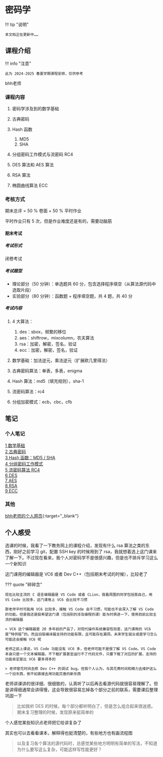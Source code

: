 # 密码学

!!! tip "说明"

    本文档正在更新中……

## 课程介绍

!!! info "注意"

    此为 2024-2025 春夏学期课程安排，仅供参考

bhh老师

### 课程内容

1. 密码学涉及到的数学基础
2. 古典密码
3. Hash 函数

    1. MD5
    2. SHA

4. 分组密码工作模式与流密码 RC4
5. DES 算法和 AES 算法
6. RSA 算法
7. 椭圆曲线算法 ECC

### 考核方式

期末总评 = 50 % 卷面 + 50 % 平时作业

平时作业只有 5 次，但是作业难度还是有的，需要动脑筋

#### 期末考试

##### 考试形式

闭卷考试

##### 考试题型

- 理论部分（50 分钟）：单选题共 60 分，包含选择程序填空（从算法源代码中选取片段）
- 实验部分（80 分钟）：函数题 + 程序填空题，共 4 题，共 40 分

##### 考试内容

1. 4 大算法：

    1. des：sbox，频繁的移位
    2. aes：shiftrow，mixcolumn，农夫算法
    3. rsa：加密，解密，签名，验证
    4. ecc：加密，解密，签名，验证

2. 数学基础：加法逆元，乘法逆元（扩展欧几里得法）
3. 古典密码算法：单表，多表，enigma
4. Hash 算法：md5（填充规则），sha-1
5. 流密码算法：rc4
6. 分组加密模式：ecb，cbc，cfb

## 笔记

### 个人笔记

[1 数学基础](./doc/doc1.md)<br/>
[2 古典密码](./doc/doc2.md)<br/>
[3 Hash 函数：MD5 / SHA](./doc/doc3.md)<br/>
[4 分组密码工作模式](./doc/doc4.md)<br/>
[5 流密码算法 RC4](./doc/doc5.md)<br/>
[6 DES](./doc/doc6.md)<br/>
[7 AES](./doc/doc7.md)<br/>
[8 RSA](./doc/doc8.md)<br/>
[9 ECC](./doc/doc9.md)

### 其他

[bhh老师的个人网页](http://cc.zju.edu.cn/bhh/){:target="_blank"}

## 个人感受

选课的时候，我看了一下教务网上的课程介绍，发现有什么 rsa 算法之类的东西，刚好之前学习 git，配置 SSH key 的时候用到了 rsa，我就想着选上这门课来了解一下。不过现在看来，我个人对密码学不是很感兴趣，但是也不排斥学习这么一个新知识

这门课用的编辑器是 VC6 或者 Dev C++（包括期末考试的时候），比较老了

??? quote "碎碎念"

    现在比较主流的 C 语言编辑器是 VS Code 或者 CLion，我看周围的同学包括我自己，用 VS Code 比较多，这门课用上 VC6 会比较不习惯

    那老师平时可能用 VC6 比较多，接触 VS Code 会不习惯，可能也不会深入了解 VS Code 的功能。但是我还是挺希望这门课（包括别的涉及编程的课）能与时俱进一下，使用目前比较主流的编辑器

    > VC6 这个编辑器是 20 多年前的产品了，对现代操作系统兼容性较差，这门课用的 VC6 是“特供版”的。而且旧版编译器支持的功能有限，且可能存在漏洞。未来学生就业或是学习怎么可能还会接触 VC6 呢

    老师之前上课说，VS Code 功能没有 VC6 多，但老师可能不是很了解 VS Code。VS Code 本身只是一个文本编辑器，不下载扩展甚至运行不了代码文件，只要下载了对应的扩展，支持的功能肯定是比 VC6 要多得多的

    > 老师曾花时间去修 Dev C++ 的调试 bug。但我个人认为，与其花费时间和精力去维护这么一个旧东西，倒不如直接去用功能完善的新东西

老师讲课讲的很详细、很细致的，认真听了以后再去看源代码就很容易理解了。但是讲得细通常会讲得慢，这会导致很容易忘掉各个部分之前的联系，需要课后整理巩固一下

> 比如我听 DES 的时候，每个部分都听明白了，但是怎么组合起来很迷惑。期末复习整理的时候，发现原来挺简单的

个人感觉某些知识点老师把它给讲复杂了

其实也可以去看看课本，解释得也挺清楚的，有些地方也有画流程图

> 以及复习各个算法的源代码时，总感觉某些地方明明有简单的写法，不知道为什么要写这么复杂，可能这样写性能更好？